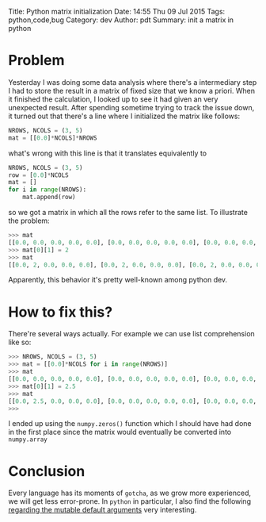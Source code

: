 Title: Python matrix initialization
Date: 14:55 Thu 09 Jul 2015
Tags: python,code,bug
Category: dev
Author: pdt
Summary: init a matrix in python


# Problem
Yesterday I was doing some data analysis where there's a intermediary step I had to store the result in a matrix of fixed size that
we know a priori. When it finished the calculation, I looked up to see it had given an very unexpected result. After
spending sometime trying to track the issue down, it turned out that there's a line where I initialized the matrix
like follows:

```python
NROWS, NCOLS = (3, 5)
mat = [[0.0]*NCOLS]*NROWS

```

what's wrong with this line is that it translates equivalently to

```python
NROWS, NCOLS = (3, 5)
row = [0.0]*NCOLS
mat = []
for i in range(NROWS):
    mat.append(row)
```
so we got a matrix in which all the rows refer to the same list. To illustrate the problem:
```python
>>> mat
[[0.0, 0.0, 0.0, 0.0, 0.0], [0.0, 0.0, 0.0, 0.0, 0.0], [0.0, 0.0, 0.0, 0.0, 0.0]]
>>> mat[0][1] = 2
>>> mat
[[0.0, 2, 0.0, 0.0, 0.0], [0.0, 2, 0.0, 0.0, 0.0], [0.0, 2, 0.0, 0.0, 0.0]]
```
Apparently, this behavior it's pretty well-known among python dev.

# How to fix this?
There're several ways actually. For example we can use list comprehension like so:

```python
>>> NROWS, NCOLS = (3, 5)
>>> mat = [[0.0]*NCOLS for i in range(NROWS)]
>>> mat
[[0.0, 0.0, 0.0, 0.0, 0.0], [0.0, 0.0, 0.0, 0.0, 0.0], [0.0, 0.0, 0.0, 0.0, 0.0]]
>>> mat[0][1] = 2.5
>>> mat
[[0.0, 2.5, 0.0, 0.0, 0.0], [0.0, 0.0, 0.0, 0.0, 0.0], [0.0, 0.0, 0.0, 0.0, 0.0]]
>>> 
```
I ended up using the `numpy.zeros()` function which I should have had done in the first place since the matrix would
eventually be converted into `numpy.array`

# Conclusion
Every language has its moments of `gotcha`, as we grow more experienced, we will
get less error-prone. In `python` in particular, I also find the following
[regarding the mutable default arguments](http://stackoverflow.com/questions/101268/hidden-features-of-python#113198)
very interesting. 

